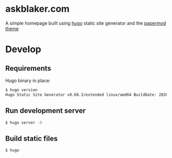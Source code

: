 # askblaker.com

A simple homepage built using [hugo](https://gohugo.io/) static site generator and the [papermod theme](https://github.com/adityatelange/hugo-PaperMod)

# Develop

## Requirements

Hugo binary in place:

```bash
$ hugo version
Hugo Static Site Generator v0.68.3/extended linux/amd64 BuildDate: 2020-03-25T06:15:45Z
```

## Run development server

```bash
$ hugo server -D
```

## Build static files

```bash
$ hugo
```

